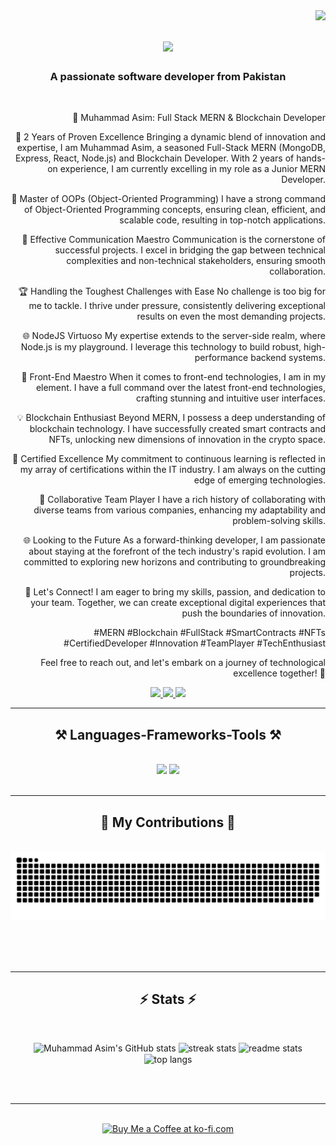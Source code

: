 <img align="right" src="https://visitor-badge.laobi.icu/badge?page_id=salesp07.salesp07" />

<h1 align="center">
    <img src="https://readme-typing-svg.herokuapp.com/?font=Righteous&size=35&center=true&vCenter=true&width=500&height=70&duration=4000&lines=Hi+There!+👋;+I'm+Muhammad+Asim!;" />
</h1>

<h3 align="center">A passionate software developer from Pakistan</h3>

<br/>

<div align="right">
 
🚀 Muhammad Asim: Full Stack MERN & Blockchain Developer

🔹 2 Years of Proven Excellence
Bringing a dynamic blend of innovation and expertise, I am Muhammad Asim, a seasoned Full-Stack MERN (MongoDB, Express, React, Node.js) and Blockchain Developer. With 2 years of hands-on experience, I am currently excelling in my role as a Junior MERN Developer.

💼 Master of OOPs (Object-Oriented Programming)
I have a strong command of Object-Oriented Programming concepts, ensuring clean, efficient, and scalable code, resulting in top-notch applications.

💬 Effective Communication Maestro
Communication is the cornerstone of successful projects. I excel in bridging the gap between technical complexities and non-technical stakeholders, ensuring smooth collaboration.

🏆 Handling the Toughest Challenges with Ease
No challenge is too big for me to tackle. I thrive under pressure, consistently delivering exceptional results on even the most demanding projects.

🌐 NodeJS Virtuoso
My expertise extends to the server-side realm, where Node.js is my playground. I leverage this technology to build robust, high-performance backend systems.

🎨 Front-End Maestro
When it comes to front-end technologies, I am in my element. I have a full command over the latest front-end technologies, crafting stunning and intuitive user interfaces.

💡 Blockchain Enthusiast
Beyond MERN, I possess a deep understanding of blockchain technology. I have successfully created smart contracts and NFTs, unlocking new dimensions of innovation in the crypto space.

📜 Certified Excellence
My commitment to continuous learning is reflected in my array of certifications within the IT industry. I am always on the cutting edge of emerging technologies.

🤝 Collaborative Team Player
I have a rich history of collaborating with diverse teams from various companies, enhancing my adaptability and problem-solving skills.

🌐 Looking to the Future
As a forward-thinking developer, I am passionate about staying at the forefront of the tech industry's rapid evolution. I am committed to exploring new horizons and contributing to groundbreaking projects.

🚀 Let's Connect!
I am eager to bring my skills, passion, and dedication to your team. Together, we can create exceptional digital experiences that push the boundaries of innovation.

#MERN #Blockchain #FullStack #SmartContracts #NFTs #CertifiedDeveloper #Innovation #TeamPlayer #TechEnthusiast


Feel free to reach out, and let's embark on a journey of technological excellence together! 🚀

 </div>
 
<div align="center"> 
  <a href="muhammadasim.code@gmail.com">
    <img src="https://img.shields.io/badge/Gmail-333333?style=for-the-badge&logo=gmail&logoColor=red" />
  </a>
  <a href="https://www.linkedin.com/in/foxlancerr/" target="_blank">
    <img src="https://img.shields.io/badge/LinkedIn-0077B5?style=for-the-badge&logo=linkedin&logoColor=white" target="_blank" />
  </a>
  <a href="/" target="_blank">
     <img src="https://img.shields.io/badge/Portfolio-FF5722?style=for-the-badge&logo=todoist&logoColor=white" target="_blank" /> <!-- sqlite, safari, google-chrome are other good icon options -->
  </a>
</div>

 <hr/>
 
<h2 align="center">⚒️ Languages-Frameworks-Tools ⚒️</h2>
<br/>
<div align="center">
    <img src="https://skillicons.dev/icons?i=react,bootstrap,mui,html,css,vscode,github,figma,tailwind,git," />
    <img src="https://skillicons.dev/icons?i=nodejs,python,javascript,typescript,express,firebase,mongodb,nextjs,mysql,flask" /><br>
</div>

<br/>
<hr/>

<div align="center">
  <h2>🐍 My Contributions 🐍</h2>
  <br>
  <img alt="snake eating my contributions" src="https://raw.githubusercontent.com/salesp07/salesp07/output/github-contribution-grid-snake.svg" />
  
  <br/><br/><br/>
</div>

<hr/>

<h2 align="center">⚡ Stats ⚡</h2>
<br>
<div align=center>

![Muhammad Asim's GitHub stats](https://github-readme-stats.vercel.app/api?username=foxlancerr&show_icons=true&theme=radical)
<img width=390 src="https://github-readme-streak-stats-salesp07.vercel.app/?user=foxlancerr&count_private=true&theme=react&border_radius=10" alt="streak stats"/>
<img width=390 src="https://github-readme-stats-salesp07.vercel.app/api?username=foxlancerr&count_private=true&show_icons=true&theme=react&rank_icon=github&border_radius=10" alt="readme stats" />
<br/>
<img width=325 align="center" src="https://github-readme-stats-salesp07.vercel.app/api/top-langs/?username=foxlancerr&hide=HTML&langs_count=8&layout=compact&theme=react&border_radius=10&size_weight=0.5&count_weight=0.5&exclude_repo=github-readme-stats" alt="top langs" />

</div>

<br/><br/>

<hr/>

<br/>

<div align="center">
<a href='#' target='_blank'><img height='64' style='border:0px;height:64px;' src='https://storage.ko-fi.com/cdn/kofi1.png?v=3' border='0' alt='Buy Me a Coffee at ko-fi.com' /></a>
</div>

<br/>
